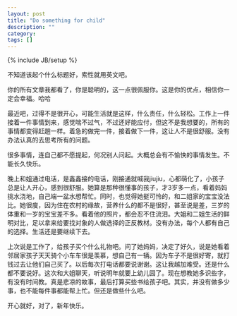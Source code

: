 ```yaml
---
layout: post
title: "Do something for child"
description: ""
category: 
tags: []
---
```

{% include JB/setup %}

不知道该起个什么标题好，索性就用英文吧。

你的所有文章我都看了，你是聪明的，这一点很佩服你。这是你的优点，相信你一定会幸福。哈哈

最近吧，过得不是很开心，可能生活就是这样，什么责任，什么轻松。工作上一件接着一件事情到来，感觉喘不过气，不过还好能应付，但这不是我想要的，所有的事情都变得赶趟一样。着急的做完一件，接着做下一件，这让人不是很舒服。没有办法认真的去思考所有的问题。

很多事情，连自己都不愿提起，何况别人问起。大概总会有不愉快的事情发生。不能长久快乐。

晚上和姐通过电话，是鑫鑫接的电话，刚接通就喊我jiujiu，心都萌化了，小孩子总是让人开心，感到很舒服。她算是那种很懂事的孩子，才3岁多一点，看着妈妈挑水浇地，自己端一盆水想帮忙。同时，也觉得她挺可怜的，和二姐家的宝宝没法比。她很廋，因为住在农村的缘故，营养什么的都不是很好，甚至说是差，三岁的体重和一岁的宝宝差不多。看着他的照片，都会忍不住流泪。大姐和二姐生活的鲜明对比，足以拿来给要找对象的人做选择的正反教材。没有办法，每个人都有自己的选择。生活还是要继续下去。

上次说是工作了，给孩子买个什么礼物吧。问了她妈妈，决定了好久，说是她看着邻居家孩子天天骑个小车车很是羡慕，想自己有一辆。因为车子不是很好寄，就打钱过去让他们自己买了。以后每次打电话都要说谢谢。这让我越加难受。还是什么都不要说好。这次和大姐聊天，听说明年就要上幼儿园了。现在想教她多识些字，有没有时间教。真是悲凉的故事，最后打算买些书给孩子吧。其实，并没有做多少事，也不能每件事都能帮上忙。但还是做些什么吧。

开心就好，对了，新年快乐。
